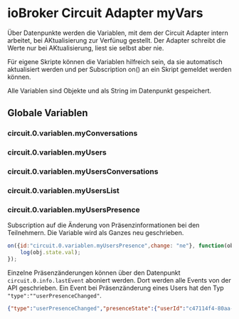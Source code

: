# ioBroker Circuit Adapter myVars

Über Datenpunkte werden die Variablen, mit dem der Circuit Adapter intern arbeitet, bei AKtualisierung zur Verfünug gestellt. Der Adapter schreibt die Werte nur bei AKtualisierung, liest sie selbst aber nie.

Für eigene Skripte können die Variablen hilfreich sein, da sie automatisch aktualisiert werden und per Subscription on() an ein Skript gemeldet werden können.

Alle Variablen sind Objekte und als String im Datenpunkt gespeichert.

## Globale Variablen

### circuit.0.variablen.myConversations

### circuit.0.variablen.myUsers

### circuit.0.variablen.myUsersConversations

### circuit.0.variablen.myUsersList

### circuit.0.variablen.myUsersPresence

Subscription auf die Änderung von Präsenzinformationen bei den Teilnehmern. Die Variable wird als Ganzes neu geschrieben.

```js
on({id:"circuit.0.variablen.myUsersPresence",change: "ne"}, function(obj) {
    log(obj.state.val);
});
```

Einzelne Präsenzänderungen können über den Datenpunkt ```circuit.0.info.lastEvent``` aboniert werden. Dort werden alle Events von der API geschrieben. Ein Event bei Präsenzänderung eines Users hat den Typ ```"type":""userPresenceChanged"```.

```json
{"type":"userPresenceChanged","presenceState":{"userId":"c47114f4-80aa-4711-90d1-bf06c6474711","state":"AWAY","inTransit":false,"mobile":true,"poor":false,"isOptedOut":false}}
```
